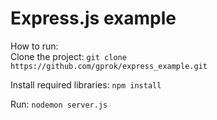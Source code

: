 # Express.js example 

How to run:  
Clone the project: ```git clone https://github.com/gprok/express_example.git```  

Install required libraries: ```npm install```  

Run: ```nodemon server.js```
